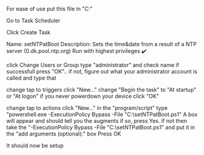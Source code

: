 For ease of use put this file in "C:\"

Go to Task Scheduler

Click Create Task

Name: setNTPatBoot
Description: Sets the time&date from a result of a NTP server (0.dk.pool.ntp.org)
Run with highest privileges ✔️

click Change Users or Group
type "administrator" and check name
if successfull press "OK".. if not, figure out what your administrator account is called and type that

change tap to triggers
click "New..."
change "Begin the task" to "At startup" or "At logon" if you never powerdown your device
click "OK"

change tap to actions
click "New..."
in the "program/script"
type "powershell.exe -ExecutionPolicy Bypass -File "C:\setNTPatBoot.ps1"
A box will appear and should tell you the augments
if so, press Yes. if not then take the "-ExecutionPolicy Bypass -File "C:\setNTPatBoot.ps1" and put it in the "add arguments (optional):" box
Press OK

It should now be setup
